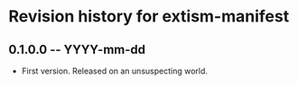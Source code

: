 # Revision history for extism-manifest

## 0.1.0.0 -- YYYY-mm-dd

* First version. Released on an unsuspecting world.
